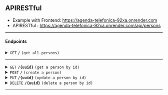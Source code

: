 ## APIRESTful

- Example with Frontend: https://agenda-telefonica-92xa.onrender.com
- APIRESTful : https://agenda-telefonica-92xa.onrender.com/api/persons

---

#### Endpoints

<details>
 <summary><code>GET</code> <code><b>/</b></code> <code>(get all persons)</code></summary>

##### Parameters

> not parameters required

##### Responses

> | http code | content-type              | response                             |
> | --------- | ------------------------- | ------------------------------------ |
> | `200`     | `application/json`        | `Configuration created successfully` |
> | `500`     | `text/html;charset=utf-8` | none                                 |

##### Example RestClient

> ```javascript
> GET https://agenda-telefonica-92xa.onrender.com/api/persons HTTP/1.1
> ```

</details>

---

<details>
 <summary><code>GET</code> <code><b>/{uuid}</b></code> <code>(get a person by id)</code></summary>

##### Parameters

> uuid

##### Responses

> | http code | content-type              | response |
> | --------- | ------------------------- | -------- |
> | `200`     | `application/json`        | JSON     |
> | `404`     | `text/html;charset=utf-8` | none     |

##### Example RestClient

> ```javascript
> GET https://agenda-telefonica-92xa.onrender.com/api/persons/{uuid} HTTP/1.1
> ```

</details>

<details>
 <summary><code>POST</code> <code><b>/</b></code> <code>(create a person)</code></summary>

##### Parameters

> | name | type |
> | name | String |
> | number | String(only numbers) |

##### Responses

> | http code | content-type              | response |
> | --------- | ------------------------- | -------- |
> | `201`     | `application/json`        | JSON     |
> | `400`     | `text/html;charset=utf-8` | none     |

##### Example RestClient

> ```javascript
> POST http://localhost:3001/api/v1/persons HTTP/1.1
> content-type: application/json
>
> {
>    "name": "Juan",
>    "number": "123-123123"
> }
> ```

</details>

<details>
  <summary><code>PUT</code> <code><b>/{uuid}</b></code> <code>(update a person by id)</code></summary>

##### Parameters

> | name   | type     | data type | description                         |
> | ------ | -------- | --------- | ----------------------------------- |
> | `uuid` | required | string    | The specific stub unique idendifier |

##### Responses

> | http code | content-type               | response                                 |
> | --------- | -------------------------- | ---------------------------------------- |
> | `200`     | `application/json        ` | JSON string                              |
> | `400`     | `application/json`         | `{"code":"400","message":"Bad Request"}` |

##### Example RestClient

> ```javascript
> PUT https://agenda-telefonica-92xa.onrender.com/api/persons/{uuid} HTTP/1.1
> Content-Type: application/json
>
> {
>    "number": "999-999999"
> }
> ```

</details>

<details>
  <summary><code>DELETE</code> <code><b>/{uuid}</b></code> <code>(delete a person by id)</code></summary>

##### Parameters

> uuid

##### Responses

> | http code | content-type               | response    |
> | --------- | -------------------------- | ----------- |
> | `202`     | `application/json        ` | JSON string |
> | `404`     | `application/json`         | none        |

##### Example cURL

> ```javascript
>  DELETE https://agenda-telefonica-92xa.onrender.com/api/persons/{uuid} HTTP/1.1
> ```

</details>

---

```

```
